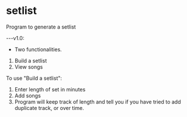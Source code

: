 # setlist
Program to generate a setlist

---v1.0:
- Two functionalities.
1. Build a setlist
2. View songs

To use "Build a setlist":
1. Enter length of set in minutes
2. Add songs
3. Program will keep track of length and tell you if you have tried to add duplicate track, or over time.
